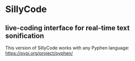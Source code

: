 # SillyCode
## live-coding interface for real-time text sonification
This version of SillyCode works with any Pyphen language: https://pypi.org/project/pyphen/ 


